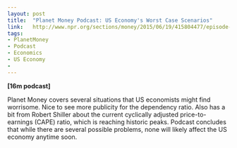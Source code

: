 ```yaml
---
layout: post
title:  "Planet Money Podcast: US Economy's Worst Case Scenarios"
link:   http://www.npr.org/sections/money/2015/06/19/415804477/episode-634-worst-case-scenario
tags:
- PlanetMoney
- Podcast
- Economics
- US Economy
- 
---
```


**\[16m podcast\]**

Planet Money covers several situations that US economists might find worrisome.  Nice to see more publicity for the dependency ratio.  Also has a bit from Robert Shiller about the current cyclically adjusted price-to-earnings (CAPE) ratio, which is reaching historic peaks.  Podcast concludes that while there are several possible problems, none will likely affect the US economy anytime soon.